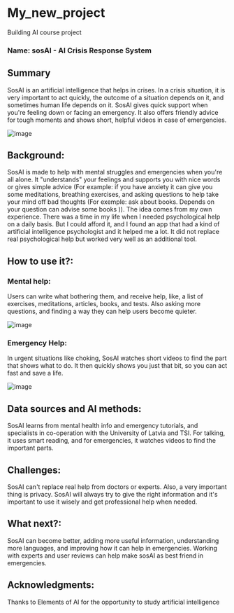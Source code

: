 # My_new_project
Building AI course project

### Name: sosAI - AI Crisis Response System

## Summary
SosAI is an artificial intelligence that helps in crises. In a crisis situation, it is very important to act quickly, the outcome of a situation depends on it, and sometimes human life depends on it. 
SosAI gives quick support when you're feeling down or facing an emergency. It also offers friendly advice for tough moments and shows short, helpful videos in case of emergencies.

![image](https://github.com/KoraRiko-Arian/My_new_project/assets/148553205/31efeadc-49c2-4fb7-80b8-027795d2dae5)

## Background:
SosAI is made to help with mental struggles and emergencies when you're all alone. It "understands" your feelings and supports you with nice words or gives simple advice (For example: if you have anxiety it can give you some meditations, breathing exercises, and asking questions to help take your mind off bad thoughts (For exemple: ask about books. Depends on your question can advise some books )). 
The idea comes from my own experience. There was a time in my life when I needed psychological help on a daily basis. But I could afford it, and I found an app that had a kind of artificial intelligence psychologist and it helped me a lot. It did not replace real psychological help but worked very well as an additional tool.

## How to use it?:
### Mental help:
Users can write what bothering them, and receive help, like, a list of exercises, meditations, аrticles, books, and tests. Also asking more questions, and finding a way they can help users become quieter.

![image](https://github.com/KoraRiko-Arian/My_new_project/assets/148553205/8d3c1679-67ef-4f43-ba8f-63157b3149c2)

### Emergency Help:
In urgent situations like choking, SosAI watches short videos to find the part that shows what to do. It then quickly shows you just that bit, so you can act fast and save a life.

![image](https://github.com/KoraRiko-Arian/My_new_project/assets/148553205/c7f1b466-8364-41af-a135-72b85eef8a3b)


## Data sources and AI methods:
SosAI learns from mental health info and emergency tutorials, and specialists in co-operation with the University of Latvia and TSI. For talking, it uses smart reading, and for emergencies, it watches videos to find the important parts.

## Challenges:
SosAI can't replace real help from doctors or experts.
Also, a very important thing is privacy. 
SosAI will always try to give the right information and it's important to use it wisely and get professional help when needed.

## What next?:
SosAI can become better, adding more useful information, understanding more languages, and improving how it can help in emergencies. Working with experts and user reviews can help make sosAI as best friend in emergencies.

## Acknowledgments:
Thanks to Elements of AI for the opportunity to study artificial intelligence
